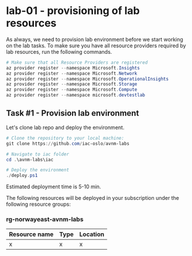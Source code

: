 # lab-01 - provisioning of lab resources

As always, we need to provision lab environment before we start working on the lab tasks. To make sure you have all resource providers required by lab resources, run the following commands.  

```powershell
# Make sure that all Resource Providers are registered
az provider register --namespace Microsoft.Insights
az provider register --namespace Microsoft.Network
az provider register --namespace Microsoft.OperationalInsights
az provider register --namespace Microsoft.Storage
az provider register --namespace Microsoft.Compute
az provider register --namespace microsoft.devtestlab
```

## Task #1 - Provision lab environment

Let's clone lab repo and deploy the environment.  

```powershell
# Clone the repository to your local machine:
git clone https://github.com/iac-oslo/avnm-labs

# Navigate to iac folder
cd .\avnm-labs\iac

# Deploy the environment
./deploy.ps1
```

Estimated deployment time is 5-10 min. 


The following resources will be deployed in your subscription under the following resource groups:

### rg-norwayeast-avnm-labs
| Resource name | Type | Location |
|---------------|------|----------|
| x | x | x |



